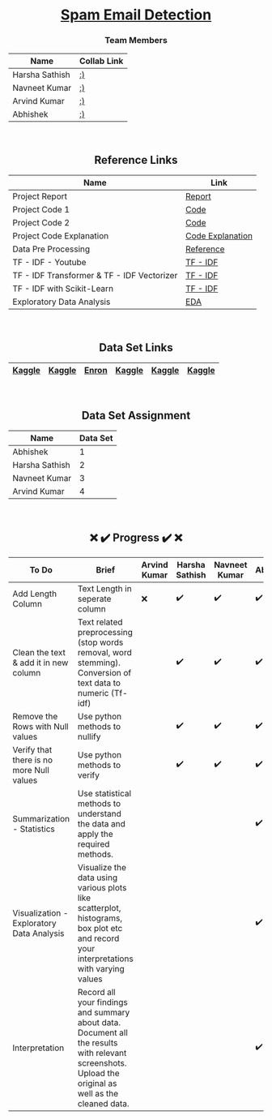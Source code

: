 <div align = "center">

# [Spam Email Detection](#)

### Team Members

| Name           | Collab Link |
|----------------|---------------|
| Harsha Sathish   | [:)](https://colab.research.google.com/drive/1SddnERgeC8xYM7gNsBHEzKIDtMrj3DGT?usp=sharing) |  
| Navneet Kumar    | [:)](#) |  
| Arvind Kumar    | [:)](#)  |  
| Abhishek   | [:)](#)  |
  
  
<br/>
  
## Reference Links

| Name           | Link |
|----------------|---------------|
| Project Report    | [Report](https://pythonbaba.com/email-spam-classification-project-report/) |
| Project Code  1  | [Code](https://github.com/Sumit-Rakesh/Email-Spam-Detection-classification-project-in-python/blob/main/email_spam_classifier.ipynb) |
| Project Code  2  | [Code](https://www.analyticsvidhya.com/blog/2021/08/email-spam-detection-a-comparative-analysis-of-4-machine-learning-models/) |
| Project Code Explanation    | [Code Explanation](https://pythonbaba.com/python-code-for-email-spam-classification-using-machine-learning/)  |
| Data Pre Processing   | [Reference](https://www.upgrad.com/blog/data-preprocessing-in-machine-learning/)   |
| TF - IDF - Youtube        | [TF - IDF](https://www.youtube.com/watch?v=hXNbFNCgPfY) |
| TF - IDF Transformer & TF - IDF Vectorizer | [TF - IDF](https://kavita-ganesan.com/tfidftransformer-tfidfvectorizer-usage-differences/) |
| TF - IDF with Scikit-Learn | [TF - IDF](https://melaniewalsh.github.io/Intro-Cultural-Analytics/05-Text-Analysis/03-TF-IDF-Scikit-Learn.html) |  
| Exploratory Data Analysis | [EDA](https://towardsdatascience.com/a-complete-exploratory-data-analysis-and-visualization-for-text-data-29fb1b96fb6a) |
  
<br/>
  
## Data Set Links
  
| [Kaggle](https://www.kaggle.com/harshsinha1234/email-spam-classification) | [Kaggle](https://www.kaggle.com/venky73/spam-mails-dataset) | [Enron](http://www2.aueb.gr/users/ion/data/enron-spam/) | [Kaggle](https://www.kaggle.com/ganiyuolalekan/spam-assassin-email-classification-dataset) | [Kaggle](https://www.kaggle.com/ozlerhakan/spam-or-not-spam-dataset) | [Kaggle](https://www.kaggle.com/pramodgupta92/fraud-email-datasets) | 
|----------------|---------------|---------------|----------------|---------------|---------------|
<br/>

  
## Data Set Assignment

| Name           | Data Set |
|----------------|---------------|
| Abhishek    | 1 |
| Harsha Sathish   | 2  |  
| Navneet Kumar    | 3 |    
| Arvind Kumar   | 4 | 
  
  
<br/>
  
##  :x: :heavy_check_mark: Progress :heavy_check_mark: :x:

| To Do           | Brief | Arvind Kumar | Harsha Sathish | Navneet Kumar  | Abhishek |
|----------------|---------------|---------------|----------------|---------------|---------------|
|  Add Length Column   | Text Length in seperate column |:x:  |:heavy_check_mark:  | :heavy_check_mark: | :heavy_check_mark:
|  Clean the text & add it in new column  | Text related preprocessing (stop words removal, word stemming). Conversion of text data to numeric (Tf-idf) |  |:heavy_check_mark:  | :heavy_check_mark: | :heavy_check_mark:
|  Remove the Rows with Null values   | Use python methods to nullify |  |:heavy_check_mark:  |:heavy_check_mark:  |  :heavy_check_mark:
|  Verify that there is no more Null values   | Use python methods to verify |  |:heavy_check_mark:  |:heavy_check_mark:  | :heavy_check_mark:
|  Summarization - Statistics  | Use statistical methods to understand the data and apply the required methods. |  |  |  | :heavy_check_mark:
|  Visualization - Exploratory Data Analysis  | Visualize the data using various plots like scatterplot, histograms, box plot etc and record your interpretations with varying values |  |  |  | :heavy_check_mark:
|  Interpretation  | Record all your findings and summary about data. Document all the results with relevant screenshots. Upload the original as well as the cleaned data. |  |  | | :heavy_check_mark:
  
</div>

